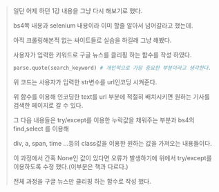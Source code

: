 > 일단 어제 하던 1강 내용을 그냥 다시 해보기로 했다.
>
> bs4쪽 내용과 selenium 내용이라 이미 할줄 알아서 넘어갈라고 했는데.
>
> 아직 크롤링해본적 없는 싸이트들로 실습을 하길래 그냥 해봤다.
>
> 사용자가 입력한 키워드로 구글 뉴스를 클리핑 하는 함수를 작성 하였다.
> ```Python
> parse.quote(search_keyword) # 개인적으로 가장 중요한 부분이라고 생각한다.
> ```
> 위 코드는 사용자가 입력한 str변수를 url인코딩 시켜준다. 
>
> 위 함수를 이용해 인코딩한 text를 url 부분에 적절히 배치시키면 원하는 기사를 검색한 페이지로 갈 수 있다.
>
> 그 다음 내용들은 try/except를 이용한 누락값을 채워주는 부분과 bs4의 find,select 를 이용해
>
> div, a, span, time ...등의 class값을 이용한 원하는 값을 가져오는 내용들이다.
>
> 이 과정에서 간혹 None인 값이 있다면 오류가 발생하기에 위에서 try/except를 이용하도록 수정 했다.(이부분은 책과 다르다.)
>
> 전체 과정을 구글 뉴스만 클리핑 하는 함수로 작성 했다.
